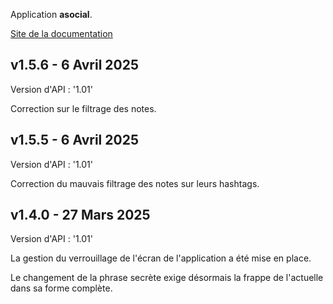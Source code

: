 Application **asocial**.

[Site de la documentation](https://asocialapps.github.io/frdocs)

## v1.5.6 - 6 Avril 2025
Version d'API : '1.01'

Correction sur le filtrage des notes.

## v1.5.5 - 6 Avril 2025
Version d'API : '1.01'

Correction du mauvais filtrage des notes sur leurs hashtags.

## v1.4.0 - 27 Mars 2025
Version d'API : '1.01'

La gestion du verrouillage de l'écran de l'application a été mise en place.

Le changement de la phrase secrète exige désormais la frappe de l'actuelle dans sa forme complète.
